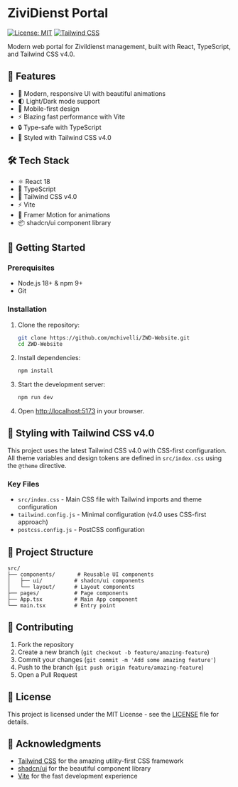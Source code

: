 # ZiviDienst Portal

[![License: MIT](https://img.shields.io/badge/License-MIT-blue.svg)](https://opensource.org/licenses/MIT)
[![Tailwind CSS](https://img.shields.io/badge/Tailwind_CSS-v4.0-38B2AC?logo=tailwind-css&logoColor=white)](https://tailwindcss.com/blog/tailwindcss-v4)

Modern web portal for Zivildienst management, built with React, TypeScript, and Tailwind CSS v4.0.

## 🚀 Features

- 🎨 Modern, responsive UI with beautiful animations
- 🌓 Light/Dark mode support
- 📱 Mobile-first design
- ⚡ Blazing fast performance with Vite
- 🔒 Type-safe with TypeScript
- 🎨 Styled with Tailwind CSS v4.0

## 🛠 Tech Stack

- ⚛️ React 18
- 🔷 TypeScript
- 🎨 Tailwind CSS v4.0
- ⚡ Vite
- 📱 Framer Motion for animations
- 📦 shadcn/ui component library

## 🚀 Getting Started

### Prerequisites

- Node.js 18+ & npm 9+
- Git

### Installation

1. Clone the repository:
   ```bash
   git clone https://github.com/mchivelli/ZWD-Website.git
   cd ZWD-Website
   ```

2. Install dependencies:
   ```bash
   npm install
   ```

3. Start the development server:
   ```bash
   npm run dev
   ```

4. Open [http://localhost:5173](http://localhost:5173) in your browser.

## 🎨 Styling with Tailwind CSS v4.0

This project uses the latest Tailwind CSS v4.0 with CSS-first configuration. All theme variables and design tokens are defined in `src/index.css` using the `@theme` directive.

### Key Files

- `src/index.css` - Main CSS file with Tailwind imports and theme configuration
- `tailwind.config.js` - Minimal configuration (v4.0 uses CSS-first approach)
- `postcss.config.js` - PostCSS configuration

## 📁 Project Structure

```
src/
├── components/       # Reusable UI components
│   ├── ui/          # shadcn/ui components
│   └── layout/      # Layout components
├── pages/           # Page components
├── App.tsx          # Main App component
└── main.tsx         # Entry point
```

## 🤝 Contributing

1. Fork the repository
2. Create a new branch (`git checkout -b feature/amazing-feature`)
3. Commit your changes (`git commit -m 'Add some amazing feature'`)
4. Push to the branch (`git push origin feature/amazing-feature`)
5. Open a Pull Request

## 📄 License

This project is licensed under the MIT License - see the [LICENSE](LICENSE) file for details.

## 🙏 Acknowledgments

- [Tailwind CSS](https://tailwindcss.com/) for the amazing utility-first CSS framework
- [shadcn/ui](https://ui.shadcn.com/) for the beautiful component library
- [Vite](https://vitejs.dev/) for the fast development experience
